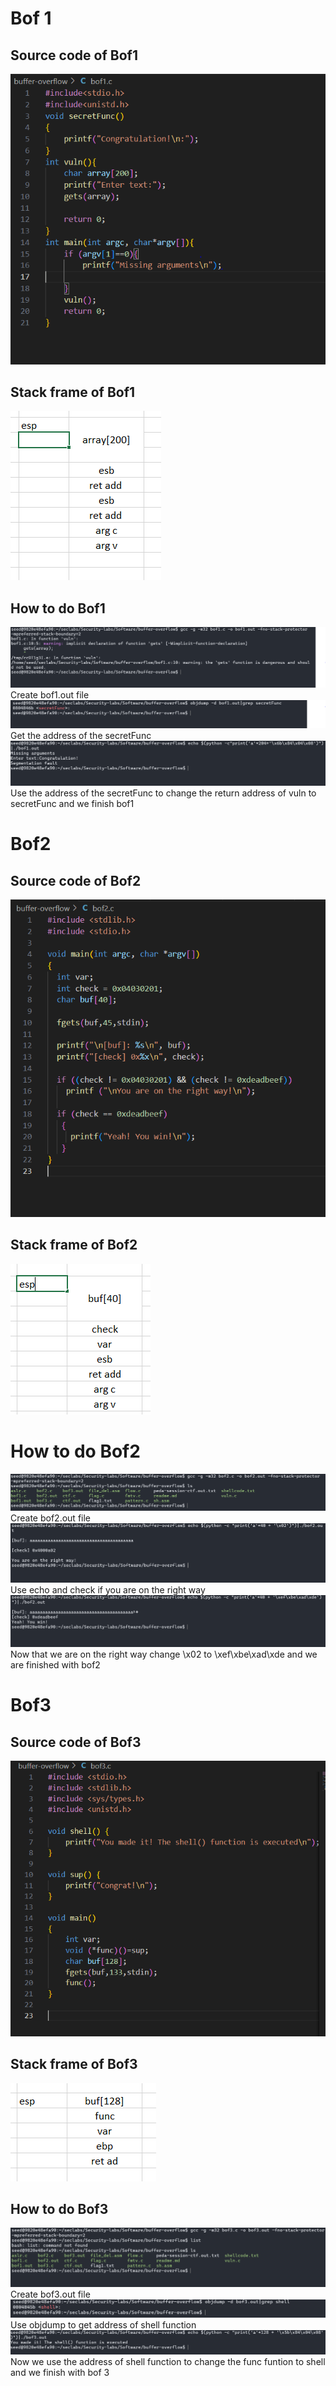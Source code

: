 # Bof 1
## Source code of Bof1
![alt text](./Image/bof1.png)
## Stack frame of Bof1
![alt text](./Image/image-2.png)
## How to do Bof1
![alt text](./Image/image.png)
Create bof1.out file
![alt text](./Image/image-1.png)
Get the address of the secretFunc
![alt text](./Image/image-3.png)
Use the address of the secretFunc to change the return address of vuln to secretFunc and we finish bof1
# Bof2 
## Source code of Bof2
![alt text](./Image/bof2.png)
## Stack frame of Bof2
![alt text](./Image/bof2stackframe.png)
# How to do Bof2
![alt text](./Image/bof2image.png)
Create bof2.out file
![alt text](./Image/bof2image2.png)
Use echo and check if you are on the right way
![alt text](./Image/bof2image3.png)
Now that we are on the right way change \x02 to \xef\xbe\xad\xde and we are finished with bof2
# Bof3
## Source code of Bof3
![alt text](./Image/bof3.png)
## Stack frame of Bof3
![alt text](./Image/bof3stackframe.png)

## How to do Bof3
![alt text](./Image/bof3image.png)
Create bof3.out file
![alt text](./Image/bof3image2.png)
Use objdump to get address of shell function
![alt text](./Image/bof3image3.png)
Now we use the address of shell function to change the func funtion to shell and we finish with bof 3